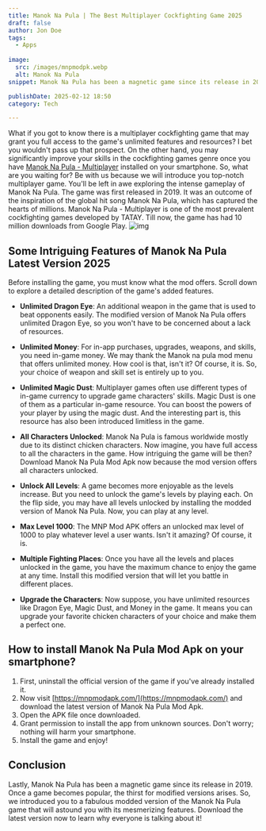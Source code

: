 ```yaml
---
title: Manok Na Pula | The Best Multiplayer Cockfighting Game 2025
draft: false
author: Jon Doe 
tags:
  - Apps
    
image:
  src: /images/mnpmodpk.webp
  alt: Manok Na Pula
snippet: Manok Na Pula has been a magnetic game since its release in 2019. Once a game becomes popular, the thirst for modified versions arises. 

publishDate: 2025-02-12 18:50
category: Tech

---
```

What if you got to know there is a multiplayer cockfighting game that may grant you full access to the game's unlimited features and resources? I bet you wouldn't pass up that prospect. On the other hand, you may significantly improve your skills in the cockfighting games genre once you have [Manok Na Pula - Multiplayer](https://mnpmodapk.com/) installed on your smartphone.
So, what are you waiting for? Be with us because we will introduce you top-notch multiplayer game. You'll be left in awe exploring the intense gameplay of Manok Na Pula. The game was first released in 2019. It was an outcome of the inspiration of the global hit song Manok Na Pula, which has captured the hearts of millions. Manok Na Pula - Multiplayer is one of the most prevalent cockfighting games developed by TATAY. Till now, the game has had 10 million downloads from Google Play.
![img](/images/mnpmodpk.webp)
## Some Intriguing Features of Manok Na Pula Latest Version 2025 ##
Before installing the game, you must know what the mod offers. Scroll down to explore a detailed description of the game's added features.

- **Unlimited Dragon Eye**: An additional weapon in the game that is used to beat opponents easily. The modified version of Manok Na Pula offers unlimited Dragon Eye, so you won't have to be concerned about a lack of resources.

- **Unlimited Money**: For in-app purchases, upgrades, weapons, and skills, you need in-game money. We may thank the Manok na pula mod menu that offers unlimited money. How cool is that, isn't it? Of course, it is. So, your choice of weapon and skill set is entirely up to you.
- **Unlimited Magic Dust**: Multiplayer games often use different types of in-game currency to upgrade game characters' skills. Magic Dust is one of them as a particular in-game resource. You can boost the powers of your player by using the magic dust. And the interesting part is, this resource has also been introduced limitless in the game.
- **All Characters Unlocked**: Manok Na Pula is famous worldwide mostly due to its distinct chicken characters. Now imagine, you have full access to all the characters in the game. How intriguing the game will be then? Download Manok Na Pula Mod Apk now because the mod version offers all characters unlocked.
- **Unlock All Levels**: A game becomes more enjoyable as the levels increase. But you need to unlock the game's levels by playing each. On the flip side, you may have all levels unlocked by installing the modded version of Manok Na Pula. Now, you can play at any level.
- **Max Level 1000**: The MNP Mod APK offers an unlocked max level of 1000 to play whatever level a user wants. Isn't it amazing? Of course, it is.
- **Multiple Fighting Places**: Once you have all the levels and places unlocked in the game, you have the maximum chance to enjoy the game at any time. Install this modified version that will let you battle in different places.
- **Upgrade the Characters**: Now suppose, you have unlimited resources like Dragon Eye, Magic Dust, and Money in the game. It means you can upgrade your favorite chicken characters of your choice and make them a perfect one.

## How to install Manok Na Pula Mod Apk on your smartphone? ##

1. First, uninstall the official version of the game if you've already installed it.
2. Now visit [https://mnpmodapk.com/](https://mnpmodapk.com/) and download the latest version of Manok Na Pula Mod Apk.
3. Open the APK file once downloaded.
4. Grant permission to install the app from unknown sources. Don't worry; nothing will harm your smartphone.
5. Install the game and enjoy!

## Conclusion ##
Lastly, Manok Na Pula has been a magnetic game since its release in 2019. Once a game becomes popular, the thirst for modified versions arises. So, we introduced you to a fabulous modded version of the Manok Na Pula game that will astound you with its mesmerizing features. Download the latest version now to learn why everyone is talking about it\!
